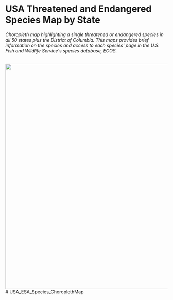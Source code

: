 # USA Threatened and Endangered Species Map by State
###### Choropleth map highlighting a single threatened or endangered species in all 50 states plus the District of Columbia. This maps provides brief information on the species and access to each species' page in the U.S. Fish and Wildlife Service's species database, ECOS.

<img src="man/figures/featured1.png" width="700" style="display: block; margin: auto;" />
# USA_ESA_Species_ChoroplethMap
